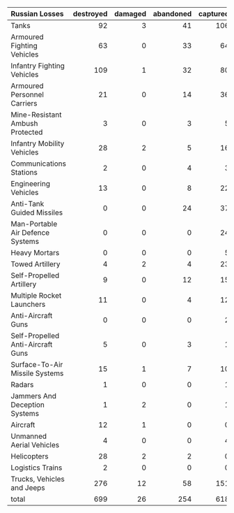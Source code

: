 | Russian Losses                    |   destroyed |   damaged |   abandoned |   captured |   total |
|:----------------------------------|------------:|----------:|------------:|-----------:|--------:|
| Tanks                             |          92 |         3 |          41 |        106 |     242 |
| Armoured Fighting Vehicles        |          63 |         0 |          33 |         64 |     160 |
| Infantry Fighting Vehicles        |         109 |         1 |          32 |         80 |     222 |
| Armoured Personnel Carriers       |          21 |         0 |          14 |         36 |      71 |
| Mine-Resistant Ambush Protected   |           3 |         0 |           3 |          5 |      11 |
| Infantry Mobility Vehicles        |          28 |         2 |           5 |         16 |      51 |
| Communications Stations           |           2 |         0 |           4 |          3 |       9 |
| Engineering Vehicles              |          13 |         0 |           8 |         22 |      43 |
| Anti-Tank Guided Missiles         |           0 |         0 |          24 |         37 |      61 |
| Man-Portable Air Defence Systems  |           0 |         0 |           0 |         24 |      24 |
| Heavy Mortars                     |           0 |         0 |           0 |          5 |       5 |
| Towed Artillery                   |           4 |         2 |           4 |         23 |      33 |
| Self-Propelled Artillery          |           9 |         0 |          12 |         15 |      36 |
| Multiple Rocket Launchers         |          11 |         0 |           4 |         12 |      27 |
| Anti-Aircraft Guns                |           0 |         0 |           0 |          2 |       2 |
| Self-Propelled Anti-Aircraft Guns |           5 |         0 |           3 |          1 |       9 |
| Surface-To-Air Missile Systems    |          15 |         1 |           7 |         10 |      33 |
| Radars                            |           1 |         0 |           0 |          1 |       2 |
| Jammers And Deception Systems     |           1 |         2 |           0 |          1 |       4 |
| Aircraft                          |          12 |         1 |           0 |          0 |      13 |
| Unmanned Aerial Vehicles          |           4 |         0 |           0 |          4 |       8 |
| Helicopters                       |          28 |         2 |           2 |          0 |      32 |
| Logistics Trains                  |           2 |         0 |           0 |          0 |       2 |
| Trucks, Vehicles and Jeeps        |         276 |        12 |          58 |        151 |     497 |
| total                             |         699 |        26 |         254 |        618 |    1597 |